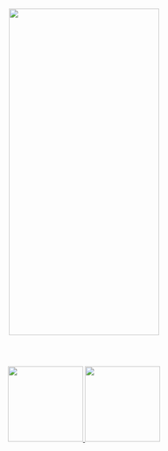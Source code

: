 <br>
<div>
<div>
<p align="center">
<img src="https://user-images.githubusercontent.com/51417052/144716135-ff5567a9-b034-44ce-b66f-995584f0fe95.gif" width="300" height="650">
</p>
</div>
<div>
<br><br>
<p align="center">
<a href="https://kotlinlang.org/"> 
<img src="https://user-images.githubusercontent.com/51417052/130802494-8c77e65a-601b-4e0b-9c7f-9f16813bc560.png" width="150" height="150"> </a>
<a href="https://developer.android.com/jetpack/compose"> 
<img src="https://user-images.githubusercontent.com/51417052/130803169-5913f0d0-d42d-4446-ab9d-cbe25e8e690f.png" width="150" height="150"> </a>
</div>
